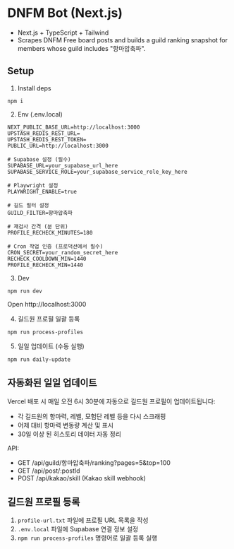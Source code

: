 # DNFM Bot (Next.js)

- Next.js + TypeScript + Tailwind
- Scrapes DNFM Free board posts and builds a guild ranking snapshot for members whose guild includes "항마압축파".

## Setup

1) Install deps
```
npm i
```

2) Env (.env.local)
```
NEXT_PUBLIC_BASE_URL=http://localhost:3000
UPSTASH_REDIS_REST_URL=
UPSTASH_REDIS_REST_TOKEN=
PUBLIC_URL=http://localhost:3000

# Supabase 설정 (필수)
SUPABASE_URL=your_supabase_url_here
SUPABASE_SERVICE_ROLE=your_supabase_service_role_key_here

# Playwright 설정
PLAYWRIGHT_ENABLE=true

# 길드 필터 설정
GUILD_FILTER=항마압축파

# 재검사 간격 (분 단위)
PROFILE_RECHECK_MINUTES=180

# Cron 작업 인증 (프로덕션에서 필수)
CRON_SECRET=your_random_secret_here
RECHECK_COOLDOWN_MIN=1440
PROFILE_RECHECK_MIN=1440
```

3) Dev
```
npm run dev
```

Open http://localhost:3000

4) 길드원 프로필 일괄 등록
```
npm run process-profiles
```

5) 일일 업데이트 (수동 실행)
```
npm run daily-update
```

## 자동화된 일일 업데이트

Vercel 배포 시 매일 오전 6시 30분에 자동으로 길드원 프로필이 업데이트됩니다:
- 각 길드원의 항마력, 레벨, 모험단 레벨 등을 다시 스크래핑
- 어제 대비 항마력 변동량 계산 및 표시
- 30일 이상 된 히스토리 데이터 자동 정리

API:
- GET /api/guild/항마압축파/ranking?pages=5&top=100
- GET /api/post/:postId
- POST /api/kakao/skill (Kakao skill webhook)

## 길드원 프로필 등록

1. `profile-url.txt` 파일에 프로필 URL 목록을 작성
2. `.env.local` 파일에 Supabase 연결 정보 설정
3. `npm run process-profiles` 명령어로 일괄 등록 실행
